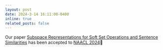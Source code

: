```yaml
---
layout: post
date: 2024-3-14 16:11:00-0400
inline: true
related_posts: false
---
```


Our paper [Subspace Representations for Soft Set Operations and Sentence Similarities](https://arxiv.org/abs/2210.13034) has been accepted to [NAACL 2024](https://2024.naacl.org/)🎉
